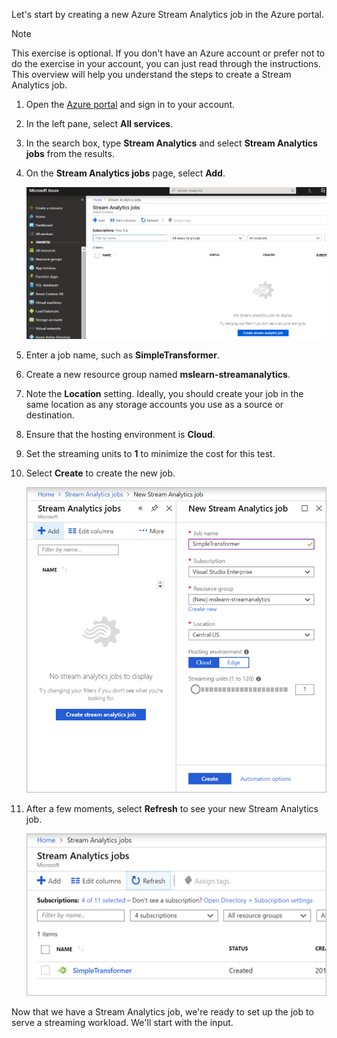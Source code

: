 Let's start by creating a new Azure Stream Analytics job in the Azure portal.

> [!NOTE]
> This exercise is optional. If you don't have an Azure account or prefer not to do the exercise in your account, you can just read through the instructions. This overview will help you understand the steps to create a Stream Analytics job.

1. Open the [Azure portal](https://portal.azure.com?azure-portal=true) and sign in to your account.
1. In the left pane, select **All services**.
1. In the search box, type **Stream Analytics** and select **Stream Analytics jobs** from the results.
1. On the **Stream Analytics jobs** page, select **Add**.

    ![Screenshot showing the Stream Analytics jobs page in the Azure portal](../media/3-add-jobs.png)

1. Enter a job name, such as **SimpleTransformer**.
1. Create a new resource group named **mslearn-streamanalytics**.
1. Note the **Location** setting. Ideally, you should create your job in the same location as any storage accounts you use as a source or destination.
1. Ensure that the hosting environment is **Cloud**.
1. Set the streaming units to **1** to minimize the cost for this test.
1. Select **Create** to create the new job.

    ![Screenshot of the new Stream Analytics job](../media/3-create-new-job.png)

1. After a few moments, select **Refresh** to see your new Stream Analytics job.

    ![Screenshot of a newly created Stream Analytics job on the Stream Analytics jobs page](../media/3-created-jobs.png)

Now that we have a Stream Analytics job, we're ready to set up the job to serve a streaming workload. We'll start with the input.